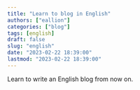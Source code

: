 ```yaml
---
title: "Learn to blog in English"
authors: ["eallion"]
categories: ["blog"]
tags: [english]
draft: false
slug: "english"
date: "2023-02-22 18:39:00"
lastmod: "2023-02-22 18:39:00"
---
```


Learn to write an English blog from now on.
